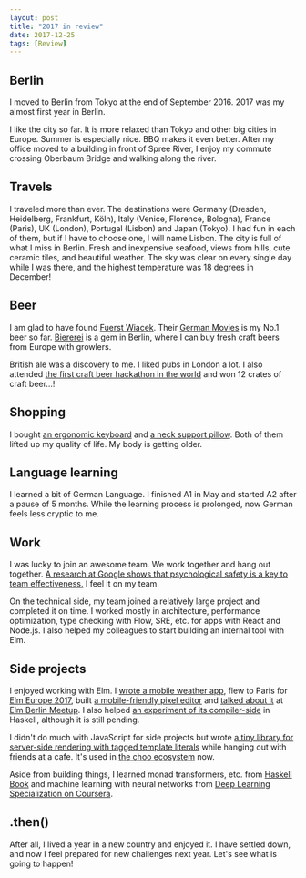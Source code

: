 ```yaml
---
layout: post
title: "2017 in review"
date: 2017-12-25
tags: [Review]
---
```


## Berlin

I moved to Berlin from Tokyo at the end of September 2016. 2017 was my almost first year in Berlin.

I like the city so far. It is more relaxed than Tokyo and other big cities in Europe. Summer is especially nice. BBQ makes it even better. After my office moved to a building in front of Spree River, I enjoy my commute crossing Oberbaum Bridge and walking along the river.

## Travels

I traveled more than ever. The destinations were Germany (Dresden, Heidelberg, Frankfurt, Köln), Italy (Venice, Florence, Bologna), France (Paris), UK (London), Portugal (Lisbon) and Japan (Tokyo). I had fun in each of them, but if I have to choose one, I will name Lisbon. The city is full of what I miss in Berlin. Fresh and inexpensive seafood, views from hills, cute ceramic tiles, and beautiful weather. The sky was clear on every single day while I was there, and the highest temperature was 18 degrees in December!

## Beer

I am glad to have found [Fuerst Wiacek](https://untappd.com/fuerstwiacekbrew). Their [German Movies](https://untappd.com/b/fuerst-wiacek-german-movies/2155675) is my No.1 beer so far. [Biererei](http://biererei-berlin.de/) is a gem in Berlin, where I can buy fresh craft beers from Europe with growlers.

British ale was a discovery to me. I liked pubs in London a lot. I also attended [the first craft beer hackathon in the world](https://www.brlohack.de/english/) and won 12 crates of craft beer...!

## Shopping

I bought [an ergonomic keyboard](https://ergodox-ez.com/) and [a neck support pillow](https://billerbeck.info/en/products/82/neck-support-pillow-novum). Both of them lifted up my quality of life. My body is getting older.

## Language learning

I learned a bit of German Language. I finished A1 in May and started A2 after a pause of 5 months. While the learning process is prolonged, now German feels less cryptic to me.

## Work

I was lucky to join an awesome team. We work together and hang out together. [A research at Google shows that psychological safety is a key to team effectiveness.](https://rework.withgoogle.com/blog/five-keys-to-a-successful-google-team/) I feel it on my team.

On the technical side, my team joined a relatively large project and completed it on time. I worked mostly in architecture, performance optimization, type checking with Flow, SRE, etc. for apps with React and Node.js. I also helped my colleagues to start building an internal tool with Elm.

## Side projects

I enjoyed working with Elm. I [wrote a mobile weather app](https://github.com/shuhei/elm-compare), flew to Paris for [Elm Europe 2017](https://2017.elmeurope.org/), built [a mobile-friendly pixel editor](https://github.com/shuhei/pixelm) and [talked about it](https://speakerdeck.com/shuhei/building-a-pixel-art-editor-with-elm) at [Elm Berlin Meetup](https://www.meetup.com/Elm-Berlin/events/242852794/). I also helped [an experiment of its compiler-side](https://github.com/w0rm/elm-glsl) in Haskell, although it is still pending.

I didn't do much with JavaScript for side projects but wrote [a tiny library for server-side rendering with tagged template literals](https://github.com/shuhei/pelo) while hanging out with friends at a cafe. It's used in [the choo ecosystem](https://github.com/choojs) now.

Aside from building things, I learned monad transformers, etc. from [Haskell Book](http://haskellbook.com/) and machine learning with neural networks from [Deep Learning Specialization on Coursera](https://www.coursera.org/specializations/deep-learning).

## .then()

After all, I lived a year in a new country and enjoyed it. I have settled down, and now I feel prepared for new challenges next year. Let's see what is going to happen!
